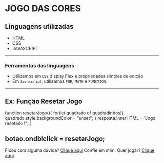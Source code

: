 # JOGO DAS CORES

## Linguagens utilizadas
- HTML
- CSS
- JAVASCRIPT
---
### Ferramentas das linguagens

- Utilizamos em `CSS` display Flex e propriedades simples de edição
- Em `Javascript`, utilizamos `FOR`, `MATH` e `FUNCTION`.
---
**Ex: Função Resetar Jogo**
---
function resetarJogo(){
    for(let quadrado of quadradinhos){
        quadrado.style.backgroundColor = "unset";
    }
    resposta.innerHTML = "Jogo resetado !";
}

botao.ondblclick = resetarJogo;
---
Ficou com alguma dúvida? [Clique aqui](https://lmgtfy.com/?q=Como+abrir+uma+pasta+no+terminal+do+linux)
Confie em mim. Quer jogar? [Clique aqui](file:///home/ubuntu/Área%20de%20Trabalho/Caieiras/404-jogo-das-cores/index.html)